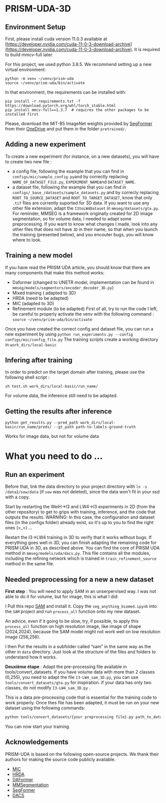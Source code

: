 # PRISM-UDA-3D

## Environment Setup

First, please install cuda version 11.0.3 available at [https://developer.nvidia.com/cuda-11-0-3-download-archive](https://developer.nvidia.com/cuda-11-0-3-download-archive). It is required to build mmcv-full later.

For this project, we used python 3.8.5. We recommend setting up a new virtual
environment:

```shell
python -m venv ~/venv/prism-uda
source ~/venv/prism-uda/bin/activate
```

In that environment, the requirements can be installed with:

```shell
pip install -r requirements.txt -f https://download.pytorch.org/whl/torch_stable.html
pip install mmcv-full==1.3.7  # requires the other packages to be installed first
```

Please, download the MiT-B5 ImageNet weights provided by [SegFormer](https://github.com/NVlabs/SegFormer?tab=readme-ov-file#training)
from their [OneDrive](https://connecthkuhk-my.sharepoint.com/:f:/g/personal/xieenze_connect_hku_hk/EvOn3l1WyM5JpnMQFSEO5b8B7vrHw9kDaJGII-3N9KNhrg?e=cpydzZ) and put them in the folder `pretrained/`.

## Adding a new experiment 

To create a new experiment (for instance, on a new datasets), you will have to create two new file :
- a config file, following the example that you can find in ```configs/mic/sample_config.py```and by correctly replacing ```NAME_OF_DATASET_FILE.py```, ```EXPERIMENT_NAME```and ```DATASET_NAME```.
- a dataset file, following the example that you can find in ```configs/_base_/datasets/sample_datasets.py``` and by correcly replacing ```ROOT_TO_SOURCE_DATASET``` and ```ROOT_TO_TARGET_DATASET```, know that only ``.tif`` files are currently suported for 3D data. If you want to use any other file extension, adapt the ``I3toLW4Dataset`` in ``mmseg/datasets/gta.py``.
For reminder, MMSEG is a framework originally created for 2D image segmentation, so for volume data, I needed to adapt some preprocessing. If you want to know what changes I made, look into any other files that does not have ``3D`` in their name, so that when you launch the training (presented below), and you encouter bugs,  you will know where to look.

## Training a new model
If you have read the PRISM UDA article, you should know that there are many components that make this method works:
- Daformer (changed to UNETR model, implementation can be found in ``mmseg/models/segmentors/encoder_decoder_3D.py``)
- Mixed training ( adapted to 3D)
- HRDA (need to be adapted)
- MIC (adapted to 3D)
- Refinement module (to be adapted)
First of all, try to run the code I left,  be careful to properly activate the venv with the following command :
```source ~/venv/prism-uda/bin/activate```

Once you have created the correct config and dataset file, you can run a new experiment by using 
```python run_experiments.py --config configs/mic/config_file.py```
The training scripts create a working directory in ```work_dirs/local-basic```

## Infering after training
In order to predict on the target domain after training, please use the following shell script :
```shell
sh test.sh work_dirs/local-basic/run_name/
```
For volume data, the inference still need to be adapted.
## Getting the results after inference 
```
python get_results.py --pred_path work_dirs/local-basic/run_name/preds/ --gt_path path-to-labels-ground-truth
```
Works for image data, but not for volume data

# What you need to do ...

## Run an experiment 
Before that, link the data directory to your project directory with ``ln -s /data2/sow/data`` (if ``sow`` was not deleted), since the data won't fit in your ssd with a copy.

Start by restarting the WeiH->I3 and LW4->I3 experiments in 2D (from the other repository) to get to grips with training, inference, and the code that outputs the results.
WARNING: In this case, the configuration and dataset files (in the configs folder) already exist, so it's up to you to find the right ones (>_<) ...

Restart the I3->LW4 training in 3D to verify that it works without bugs.
If everything goes well in 3D, you can finish adapting the remaining code for PRISM UDA in 3D, as described above. 
You can find the core of PRISM UDA method in ```mmseg/models/uda/dacs.py```. This file contains all the modules, including the refining network  which is trained in ``train_refinement_source`` method in the same file.
## Needed preprocessing for a new a new dataset

**First step** : You will need to apply SAM in an unserpervised way. I was not able to do it for volume, but for image, this is what I did:

I Pull this repo [SAM](https://github.com/facebookresearch/segment-anything) and install it. Copy the ``seg_anything_biomed.ipynb`` into the ``SAM`` project and run ``process_all`` function onto my new dataset.

An advice, even if it going to be slow, try, if possible, to apply this ``process_all`` function on high resolution image, like image of shape (2024,2024), because the SAM model might not work well on low resolution image (256,256).

I then Put the results in a subfolder called “sam” in the same way as the other in ``data`` directory. Just look at the structure of the files and folders to understand how it works.

**Deuxième étape** : Adapt the pre-processing file available in tools/convert_datasets. If you have volume data with more than 2 classes (0,255), you need to adapt the file  `I3-LW4_sam_3D.py`, you can use ``tools/convert_datasets/gta.py`` for inspiration. 
if your data has only two classes, do not modify  `I3-LW4_sam_3D.py` .

This is a data pre-processing code that is essential for the training code to work properly.
Once thes file has been adapted, it must be run on your new dataset using the following commands:
```bash
python tools/convert_datasets/{your preprocessing file}.py path_to_data_directory --nproc 8
```

You can now start your training.

## Acknowledgements

PRISM-UDA is based on the following open-source projects. We thank their
authors for making the source code publicly available.

* [MIC](https://github.com/lhoyer/MIC)
* [HRDA](https://github.com/lhoyer/HRDA)
* [DAFormer](https://github.com/lhoyer/DAFormer)
* [MMSegmentation](https://github.com/open-mmlab/mmsegmentation)
* [SegFormer](https://github.com/NVlabs/SegFormer)
* [DACS](https://github.com/vikolss/DACS)
